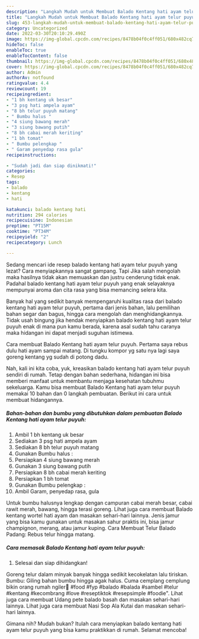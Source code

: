 ```yaml
---
description: "Langkah Mudah untuk Membuat Balado Kentang hati ayam telur puyuh yang Lezat Sekali"
title: "Langkah Mudah untuk Membuat Balado Kentang hati ayam telur puyuh yang Lezat Sekali"
slug: 453-langkah-mudah-untuk-membuat-balado-kentang-hati-ayam-telur-puyuh-yang-lezat-sekali
category: Uncategorized
date: 2022-03-30T20:10:29.490Z
image: https://img-global.cpcdn.com/recipes/8478b04f0c4ff051/680x482cq70/balado-kentang-hati-ayam-telur-puyuh-foto-resep-utama.jpg
hideToc: false
enableToc: true
enableTocContent: false
thumbnail: https://img-global.cpcdn.com/recipes/8478b04f0c4ff051/680x482cq70/balado-kentang-hati-ayam-telur-puyuh-foto-resep-utama.jpg
cover: https://img-global.cpcdn.com/recipes/8478b04f0c4ff051/680x482cq70/balado-kentang-hati-ayam-telur-puyuh-foto-resep-utama.jpg
author: Admin
authorAv: notfound
ratingvalue: 4.4
reviewcount: 19
recipeingredient:
- "1 bh kentang uk besar"
- "3 psg hati ampela ayam"
- "8 bh telur puyuh matang"
- " Bumbu halus "
- "4 siung bawang merah"
- "3 siung bawang putih"
- "8 bh cabai merah keriting"
- "1 bh tomat"
- " Bumbu pelengkap "
- " Garam penyedap rasa gula"
recipeinstructions:

- "Sudah jadi dan siap dinikmati!"
categories:
- Resep
tags:
- balado
- kentang
- hati

katakunci: balado kentang hati 
nutrition: 294 calories
recipecuisine: Indonesian
preptime: "PT15M"
cooktime: "PT34M"
recipeyield: "2"
recipecategory: Lunch

---
```



Sedang mencari ide resep balado kentang hati ayam telur puyuh yang lezat? Cara menyiapkannya sangat gampang. Tapi Jika salah mengolah maka hasilnya tidak akan memuaskan dan justru cenderung tidak enak. Padahal balado kentang hati ayam telur puyuh yang enak selayaknya mempunyai aroma dan cita rasa yang bisa memancing selera kita.


Banyak hal yang sedikit banyak mempengaruhi kualitas rasa dari balado kentang hati ayam telur puyuh, pertama dari jenis bahan, lalu pemilihan bahan segar dan bagus, hingga cara mengolah dan menghidangkannya. Tidak usah bingung jika hendak menyiapkan balado kentang hati ayam telur puyuh enak di mana pun kamu berada, karena asal sudah tahu caranya maka hidangan ini dapat menjadi suguhan istimewa.

Cara membuat Balado Kentang hati ayam telur puyuh. Pertama saya rebus dulu hati ayam sampai matang. Di tungku kompor yg satu nya lagi saya goreng kentang yg sudah di potong dadu.


Nah, kali ini kita coba, yuk, kreasikan balado kentang hati ayam telur puyuh sendiri di rumah. Tetap dengan bahan sederhana, hidangan ini bisa memberi manfaat untuk membantu menjaga kesehatan tubuhmu sekeluarga. Kamu bisa membuat Balado Kentang hati ayam telur puyuh memakai 10 bahan dan 0 langkah pembuatan. Berikut ini cara untuk membuat hidangannya.

<!--inarticleads1-->

##### Bahan-bahan dan bumbu yang dibutuhkan dalam pembuatan Balado Kentang hati ayam telur puyuh:

1. Ambil 1 bh kentang uk besar
1. Sediakan 3 psg hati ampela ayam
1. Sediakan 8 bh telur puyuh matang
1. Gunakan  Bumbu halus :
1. Persiapkan 4 siung bawang merah
1. Gunakan 3 siung bawang putih
1. Persiapkan 8 bh cabai merah keriting
1. Persiapkan 1 bh tomat
1. Gunakan  Bumbu pelengkap :
1. Ambil  Garam, penyedap rasa, gula


Untuk bumbu halusnya lengkap dengan campuran cabai merah besar, cabai rawit merah, bawang, hingga terasi goreng. Lihat juga cara membuat Balado kentang wortel hati ayam dan masakan sehari-hari lainnya. Jenis jamur yang bisa kamu gunakan untuk masakan sahur praktis ini, bisa jamur champignon, merang, atau jamur kuping. Cara Membuat Telur Balado Padang: Rebus telur hingga matang. 

<!--inarticleads2-->

##### Cara memasak Balado Kentang hati ayam telur puyuh:


1. Selesai dan siap dihidangkan!

Goreng telur dalam minyak banyak hingga sedikit kecokelatan lalu tiriskan. Bumbu: Giling bahan bumbu hingga agak halus. Cuma cemplang cemplung bikin orang rumah ngiler🤤 #food #fyp #balado #balada #sambel #telur #kentang #kecombrang #love #reseptiktok #resepsimple #foodie&#34;. Lihat juga cara membuat Udang pete balado basah dan masakan sehari-hari lainnya. Lihat juga cara membuat Nasi Sop Ala Kutai dan masakan sehari-hari lainnya. 

Gimana nih? Mudah bukan? Itulah cara menyiapkan balado kentang hati ayam telur puyuh yang bisa kamu praktikkan di rumah. Selamat mencoba!

